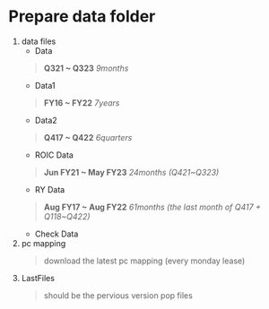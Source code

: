 # Prepare data folder
1. data files
    * Data
    > **Q321 ~ Q323** *9months*
    * Data1
    > **FY16 ~ FY22** *7years*
    * Data2
    > **Q417 ~ Q422** *6quarters*
    * ROIC Data
    > **Jun FY21 ~ May FY23** *24months (Q421~Q323)*
    * RY Data
    > **Aug FY17 ~ Aug FY22** *61months (the last month of Q417 + Q118~Q422)*
    * Check Data
2. pc mapping
    > download the latest pc mapping (every monday lease)
3. LastFiles
    > should be the pervious version pop files